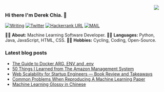 <img align='right' src="https://github-readme-stats.vercel.app/api?username=derekchia&show_icons=true">

### Hi there I'm Derek Chia. 👋

[![Writing](https://img.shields.io/twitter/url?color=%23FBBC05&label=BLOG&logo=ghost&logoColor=white&style=flat-square&url=https%3A%2F%2Fderekchia.com%2F)](https://derekchia.com/)
[![Twitter](https://img.shields.io/twitter/url?color=%230077E6&label=Twitter&logo=twitter&logoColor=white&style=flat-square&url=https%3A%2F%2Ftwitter%2Fderekchia)](https://twitter.com/DerekChia/)
[![Hackerrank URL](https://img.shields.io/twitter/url?color=green&label=HackerRank&logo=hackerrank&logoColor=white&style=flat-square&url=https%3A%2F%2Fwww.hackerrank.com%2Fderek43)](https://www.hackerrank.com/derek43)
[![MAIL](https://img.shields.io/static/v1?label=MAIL&message=%20&color=%23F91310&logo=gmail&style=flat-square&logoColor=white)](mailto:derek@derekchia.com)

👨‍🎓 **About:** Machine Learning Software Developer.
👨‍💻 **Languages:** Python, Java, JavaScript, HTML, CSS.
🚴‍♀️ **Hobbies:** Cycling, Coding, Open-Source.

<!-- https://github.com/kautukkundan/Awesome-Profile-README-templates -->

### Latest blog posts

<!-- BLOG-POST-LIST:START -->

- [The Guide to Docker ARG, ENV and .env](https://derekchia.com/the-guide-to-docker-arg-env-and-env/)
- [50 Things I Learned from The Amazon Management System](https://derekchia.com/50-things-i-learned-from-the-amazon-management-system/)
- [Web Scalability for Startup Engineers — Book Review and Takeaways](https://derekchia.com/web-scalability-for-startup-engineers-book-review-and-takeaways/)
- [Common Problems When Reproducing A Machine Learning Paper](https://derekchia.com/common-problems-when-reproducing-a-machine-learning-paper/)
- [Machine Learning Glossy in Chinese](https://derekchia.com/machine-learning-glossy-in-chinese/)
<!-- BLOG-POST-LIST:END -->

<!-- ![Metrics](/github-metrics.svg) -->
